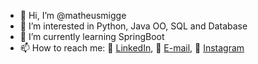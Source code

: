 - 👋 Hi, I’m @matheusmigge
- 👀 I’m interested in Python, Java OO, SQL and Database
- 🌱 I’m currently learning SpringBoot
- 📫 How to reach me: :briefcase:	[LinkedIn](https://www.linkedin.com/in/matheus-migge-4698a0136/), :e-mail: [E-mail](matheusimgge@gmail.com), :camera_flash: [Instagram](https://www.instagram.com/matheusmigge/)

<!---
matheusmigge/matheusmigge is a ✨ special ✨ repository because its `README.md` (this file) appears on your GitHub profile.
You can click the Preview link to take a look at your changes.
--->
